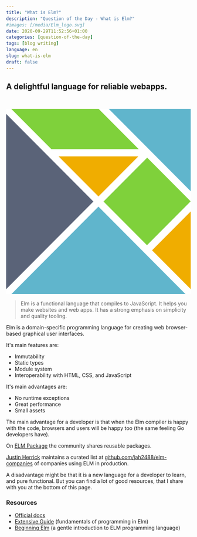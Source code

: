 ```yaml
---
title: "What is Elm?"
description: "Question of the Day - What is Elm?"
#images: [/media/Elm_logo.svg]
date: 2020-09-29T11:52:56+01:00
categories: [question-of-the-day]
tags: [blog writing]
language: en
slug: what-is-elm
draft: false
---
```


## A delightful language for reliable webapps.

<!-- > The world’s fastest framework for building websites. -->
<!-- > https://gohugo.io/ -->

<!-- <br> -->

<!-- ![Hugo Logo](https://raw.githubusercontent.com/gohugoio/gohugoioTheme/master/static/images/hugo-logo-wide.svg?sanitize=true) -->

<br>

![media/Elm_logo.svg](/media/Elm_logo.svg)

> Elm is a functional language that compiles to JavaScript. It helps you make websites and web apps. It has a strong emphasis on simplicity and quality tooling.

Elm is a domain-specific programming language for creating web browser-based graphical user interfaces. 

It's main features are:

- Immutability
- Static types
- Module system
- Interoperability with HTML, CSS, and JavaScript

It's main advantages are:

- No runtime exceptions
- Great performance
- Small assets

The main advantage for a developer is that when the Elm compiler is happy with the code, browsers and users will be happy too (the same feeling Go developers have).

On [ELM Package](https://package.elm-lang.org/) the community shares reusable packages. 

[Justin Herrick](https://twitter.com/jah2488) maintains a curated list at [github.com/jah2488/elm-companies](https://github.com/jah2488/elm-companies) of companies using ELM in production.

A disadvantage might be that it is a new language for a developer to learn, and pure functional. But you can find a lot of good resources, that I share with you at the bottom of this page.


### Resources

- [Official docs]
- [Extensive Guide] (fundamentals of programming in Elm)
- [Beginning Elm] (a gentle introduction to ELM programming language)

[Official docs]: https://elm-lang.org/docs
[Extensive Guide]: https://guide.elm-lang.org/
[Beginning Elm]: https://elmprogramming.com/